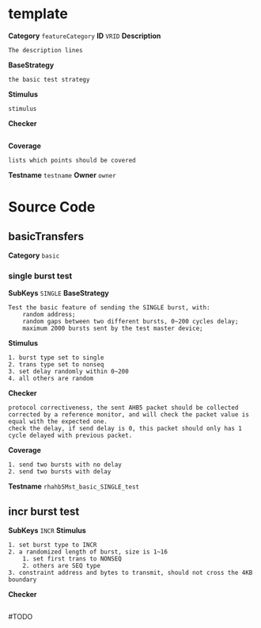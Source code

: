 # template
**Category** `featureCategory`
**ID** `VRID`
**Description**
```
The description lines
```
**BaseStrategy**
```
the basic test strategy
```
**Stimulus**
```
stimulus
```
**Checker**
```
```
**Coverage**
```
lists which points should be covered
```
**Testname** `testname`
**Owner** `owner`

# Source Code
## basicTransfers
**Category** `basic`

### single burst test
**SubKeys** `SINGLE`
**BaseStrategy**
```
Test the basic feature of sending the SINGLE burst, with:
	random address;
	random gaps between two different bursts, 0~200 cycles delay;
	maximum 2000 bursts sent by the test master device;	
```
**Stimulus**
```
1. burst type set to single
2. trans type set to nonseq
3. set delay randomly within 0~200
4. all others are random
```
**Checker**
```
protocol correctiveness, the sent AHB5 packet should be collected corrected by a reference monitor, and will check the packet value is equal with the expected one.
check the delay, if send delay is 0, this packet should only has 1 cycle delayed with previous packet.
```
**Coverage**
```
1. send two bursts with no delay
2. send two bursts with delay
```
**Testname** `rhahb5Mst_basic_SINGLE_test`

## incr burst test
**SubKeys** `INCR`
**Stimulus**
```
1. set burst type to INCR
2. a randomized length of burst, size is 1~16
	1. set first trans to NONSEQ
	2. others are SEQ type
3. constraint address and bytes to transmit, should not cross the 4KB boundary

```
**Checker**
```

```
#TODO 